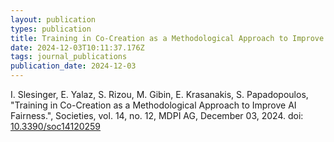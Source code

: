 ```yaml
---
layout: publication
types: publication
title: Training in Co-Creation as a Methodological Approach to Improve AI Fairness
date: 2024-12-03T10:11:37.176Z
tags: journal_publications
publication_date: 2024-12-03
---
```

I. Slesinger, E. Yalaz, S. Rizou, M. Gibin, E. Krasanakis, S. Papadopoulos, "Training in Co-Creation as a Methodological Approach to Improve AI Fairness.", Societies, vol. 14, no. 12, MDPI AG, December 03, 2024. doi: [10.3390/soc14120259](https://www.mdpi.com/2075-4698/14/12/259)